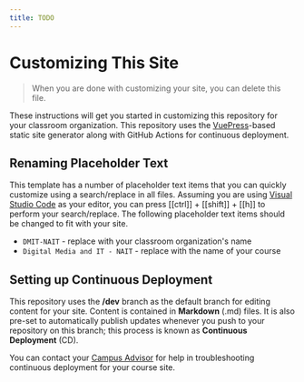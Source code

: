 ```yaml
---
title: TODO
---
```

# Customizing This Site

> When you are done with customizing your site, you can delete this file.

These instructions will get you started in customizing this repository for your classroom organization. This repository uses the [VuePress](https://vuepress.vuejs.org/)-based static site generator along with GitHub Actions for continuous deployment.

## Renaming Placeholder Text

This template has a number of placeholder text items that you can quickly customize using a search/replace in all files. Assuming you are using [Visual Studio Code](https://code.visualstudio.com) as your editor, you can press [[ctrl]] + [[shift]] + [[h]] to perform your search/replace. The following placeholder text items should be changed to fit with your site.

- `DMIT-NAIT` - replace with your classroom organization's name
- `Digital Media and IT - NAIT` - replace with the name of your course

## Setting up Continuous Deployment

This repository uses the **/dev** branch as the default branch for editing content for your site. Content is contained in **Markdown** (.md) files. It is also pre-set to automatically publish updates whenever you push to your repository on this branch; this process is known as **Continuous Deployment** (CD).

You can contact your [Campus Advisor](mailto:dgilleland@nait.ca) for help in troubleshooting continuous deployment for your course site.
